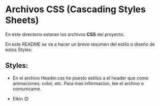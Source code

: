 # Archivos CSS (Cascading Styles Sheets)

En este directorio estaran los archivos **CSS** del proyecto.

En este README se va a hacer un breve resumen del estilo o diseño de estos Styles:

## Styles:

 * En el archivo Header.css he puesto estilos a el header que como animaciones, color, etc. Para mas informacion, lee el archivo o comunicame. 
  - Elkin 😊
